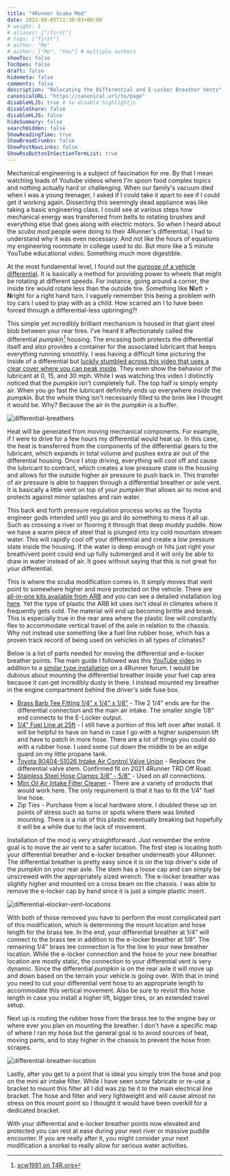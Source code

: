 ```yaml
---
title: "4Runner Scuba Mod"
date: 2022-08-05T11:30:03+00:00
# weight: 1
# aliases: ["/first"]
# tags: ["first"]
# author: "Me"
# author: ["Me", "You"] # multiple authors
showToc: false
TocOpen: false
draft: false
hidemeta: false
comments: false
description: "Relocating the Differential and E-Locker Breather Vents"
canonicalURL: "https://canonical.url/to/page"
disableHLJS: true # to disable highlightjs
disableShare: false
disableHLJS: false
hideSummary: false
searchHidden: false
ShowReadingTime: true
ShowBreadCrumbs: false
ShowPostNavLinks: false
ShowRssButtonInSectionTermList: true
---
```


Mechanical engineering is a subject of fascination for me. By that I mean watching loads of Youtube videos where I'm spoon food complex topics and nothing actually hard or challenging. When our family's vacuum died when I was a young teenager, I asked if I could take it apart to see if I could get it working again. Dissecting this seemingly dead appliance was like taking a basic engineering class. I could see at various steps how mechanical energy was transferred from belts to rotating brushes and everything else that goes along with electric motors. So when I heard about the *scuba mod* people were doing to their 4Runner's differential, I had to understand why it was even necessary. And not like the hours of equations my engineering roommate in college used to do. But more like a 5 minute YouTube educational video. Something much more digestible.

At the most fundamental level, I found out the [purpose of a vehicle differential](https://www.youtube.com/watch?v=SOgoejxzF8c). It is basically a method for providing power to wheels that might be rotating at different speeds. For instance, going around a corner, the inside tire would rotate less than the outside tire. Something like **N**left > **N**right for a right hand turn. I vaguely remember this being a problem with toy cars I used to play with as a child. How scarred am I to have been forced through a differential-less upbringing?!

This simple yet incredibly brilliant mechanism is housed in that giant steel blob between your rear tires. I've heard it affectionately called the differential *pumpkin[^1]* housing. The encasing both protects the differential itself and also provides a container for the associated lubricant that keeps everything running smoothly. I was having a difficult time picturing the inside of a differential but [luckily stumbled across this video that uses a clear cover where you can peak inside](https://www.youtube.com/watch?v=9-yG3D3JBRs). They even show the behavior of the lubricant at 0, 15, and 30 mph. While I was watching this video I distinctly noticed that the *pumpkin* isn't completely full. The top half is simply empty air. When you go fast the lubricant definitely ends up everywhere inside the *pumpkin*. But the whole thing isn't necessarily filled to the brim like I thought it would be. Why? Because the air in the *pumpkin* is a buffer.

![differential-breathers](images/differential-breather-vents.jpg)

Heat will be generated from moving mechanical components. For example, if I were to drive for a few hours my differential would heat up. In this case, the heat is transferred from the components of the differential gears to the lubricant, which expands in total volume and pushes extra air out of the differential housing. Once I stop driving, everything will cool off and cause the lubricant to contract, which creates a low pressure state in the housing and allows for the outside higher air pressure to push back in. This transfer of air pressure is able to happen through a differential breather or axle vent. It is basically a little vent on top of your *pumpkin* that allows air to move and protects against minor splashes and rain water.

This back and forth pressure regulation process works as the Toyota engineer gods intended until you go and do something to mess it all up. Such as crossing a river or flooring it through that deep muddy puddle. Now we have a warm piece of steel that is plunged into icy cold mountain stream water. This will rapidly cool off your differential and create a low pressure state inside the housing. If the water is deep enough or hits just right your breath/vent point could end up fully submerged and it will only be able to draw in water instead of air. It goes without saying that this is not great for your differential.

This is where the scuba modification comes in. It simply moves that vent point to somewhere higher and more protected on the vehicle. There are [all-in-one kits available from ARB](https://www.amazon.com/ARB-170112-Differential-Breather-Kit/dp/B00QBQYNF0/ref=sr_1_1?crid=1NF3DHKW9ZOHE&keywords=arb+diff+breather+kit+4runner&sprefix=arb+diff+breather+kit+4runner%2Caps%2C115&sr=8-1) and you can see a detailed installation log [here](https://www.toyota-4runner.org/5th-gen-t4rs/215741-rear-differential-breather-mod-dummies.html). Yet the type of plastic the ARB kit uses isn't ideal in climates where it frequently gets cold. The material will end up becoming brittle and break. This is especially true in the rear area where the plastic line will constantly flex to accommodate vertical travel of the axle in relation to the chassis. Why not instead use something like a fuel line rubber hose, which has a proven track record of being used on vehicles in all types of climates?

Below is a list of parts needed for moving the differential and e-locker breather points. The main guide I followed was this [YouTube video](https://www.youtube.com/watch?v=1MFW8YK9dx0) in addition to a [similar type installation](http://www.toyota-4runner.org/5th-gen-t4rs/214695-e-locker-differential-breather-install-trail-edition.html) on a 4Runner forum. I would be dubious about mounting the differential breather inside your fuel cap area because it can get incredibly dusty in there. I instead mounted my breather in the engine compartment behind the driver's side fuse box.

* [Brass Barb Tee Fitting 1/4" x 1/4" x 1/8"](https://www.amazon.com/gp/product/B072R3TSSH/ref=ppx_yo_dt_b_asin_title_o00_s00?ie=UTF8&psc=1) - The 2 1/4" ends are for the differential connection and the main air intake. The smaller single 1/8" end connects to the E-Locker output.
* [1/4" Fuel Line at 25ft](https://www.amazon.com/gp/product/B0013FXTTU/ref=ppx_yo_dt_b_asin_title_o01_s00?ie=UTF8&psc=1) - I still have a portion of this left over after install. It will be helpful to have on hand in case I go with a higher suspension lift and have to patch in more hose. There are a lot of things you could do with a rubber hose. I used some cut down the middle to be an edge guard on my little propane tank.
* [Toyota 90404-51026 Intake Air Control Valve Union](https://www.amazon.com/gp/product/B01H79JUQQ/ref=ppx_yo_dt_b_asin_title_o01_s01?ie=UTF8&psc=1) - Replaces the differential valve stem. Confirmed fit on 2021 4Runner TRD Off Road.
* [Stainless Steel Hose Clamps 3/8" - 5/8"](https://www.amazon.com/gp/product/B076Q7QVNM/ref=ppx_yo_dt_b_asin_title_o01_s00?ie=UTF8&psc=1) - Used on all connections.
* [Mini Oil Air Intake Filter Cleaner](https://www.amazon.com/gp/product/B081RNTML1/ref=ppx_yo_dt_b_asin_title_o01_s01?ie=UTF8&psc=1) - There are a variety of products that would work here. The only requirement is that it has to fit the 1/4" fuel line hose.
* Zip Ties - Purchase from a local hardware store. I doubled these up on points of stress such as turns or spots where there was limited mounting. There is a risk of this plastic eventually breaking but hopefully it will be a while due to the lack of movement.

Installation of the mod is very straightforward. Just remember the entire goal is to move the air vent to a safer location. The first step is locating both your differential breather and e-locker breather underneath your 4Runner. The differential breather is pretty easy since it is on the top driver's side of the *pumpkin* on your rear axle. The stem has a loose cap and can simply be unscrewed with the appropriately sized wrench. The e-locker breather was slightly higher and mounted on a cross beam on the chassis. I was able to remove the e-locker cap by hand since it is just a simple plastic insert.

![differential-elocker-vent-locations](images/differential-elocker-vent-locations.jpg)

With both of those removed you have to perform the most complicated part of this modification, which is determining the mount location and hose length for the brass tee. In the end, your differential breather at 1/4" will connect to the brass tee in addition to the e-locker breather at 1/8". The remaining 1/4" brass tee connection is for the line to your new breather location. While the e-locker connection and the hose to your new breather location are mostly static, the connection to your differential vent is very dynamic. Since the differential *pumpkin* is on the rear axle it will move up and down based on the terrain your vehicle is going over. With that in mind you need to cut your differential vent hose to an appropriate length to accommodate this vertical movement. Also be sure to revisit this hose length in case you install a higher lift, bigger tires, or an extended travel setup.

Next up is routing the rubber hose from the brass tee to the engine bay or where ever you plan on mounting the breather. I don't have a specific map of where I ran my hose but the general goal is to avoid sources of heat, moving parts, and to stay higher in the chassis to prevent the hose from scrapes.

![differential-breather-location](images/differential-breather-location.jpg)

Lastly, after you get to a point that is ideal you simply trim the hose and pop on the mini air intake filter. While I have seen some fabricate or re-use a bracket to mount this filter all I did was zip tie it to the main electrical line bracket. The hose and filter and very lightweight and will cause almost no stress on this mount point so I thought it would have been overkill for a dedicated bracket.

With your differential and e-locker breather points now elevated and protected you can rest at ease during your next river or massive puddle encounter. If you are really after it, you might consider your next modification a snorkel to really allow for serious water activities.

[^1]: [scw1991 on T4R.org](https://www.toyota-4runner.org/4th-gen-t4rs/159372-placing-floor-jack-under-rear-differential.html)
